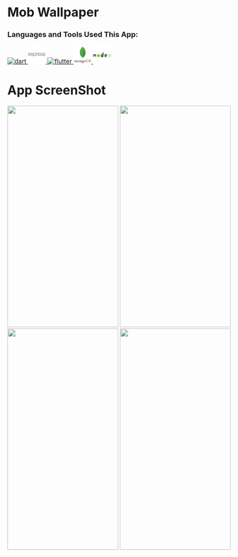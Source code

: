 # Mob Wallpaper
<p align="left">
</p>

<h3 align="left">Languages and Tools Used This App:</h3>
<p align="left"> <a href="https://dart.dev" target="_blank" rel="noreferrer"> <img src="https://www.vectorlogo.zone/logos/dartlang/dartlang-icon.svg" alt="dart" width="40" height="40"/> </a> <a href="https://expressjs.com" target="_blank" rel="noreferrer"> <img src="https://raw.githubusercontent.com/devicons/devicon/master/icons/express/express-original-wordmark.svg" alt="express" width="40" height="40"/> </a> <a href="https://flutter.dev" target="_blank" rel="noreferrer"> <img src="https://www.vectorlogo.zone/logos/flutterio/flutterio-icon.svg" alt="flutter" width="40" height="40"/> </a> <a href="https://www.mongodb.com/" target="_blank" rel="noreferrer"> <img src="https://raw.githubusercontent.com/devicons/devicon/master/icons/mongodb/mongodb-original-wordmark.svg" alt="mongodb" width="40" height="40"/> </a> <a href="https://nodejs.org" target="_blank" rel="noreferrer"> <img src="https://raw.githubusercontent.com/devicons/devicon/master/icons/nodejs/nodejs-original-wordmark.svg" alt="nodejs" width="40" height="40"/> </a> </p>

# App ScreenShot
 <p float="left">
    <img src="https://github.com/desai-rohit/mob-wallpaper/assets/76545854/a5adae25-6790-4ce0-81e1-1e1c6a44c271" width="250" height="500" />
    <img src="https://github.com/desai-rohit/mob-wallpaper/assets/76545854/fcab43f8-ad0b-48d2-83fc-05c94b553381" width="250" height="500" />
  <img src="https://github.com/desai-rohit/mob-wallpaper/assets/76545854/7a4d60ff-2beb-4af7-bd43-ca954d4709bd" width="250" height="500" /> 
    <img src="https://github.com/desai-rohit/mob-wallpaper/assets/76545854/d5c21161-ba9c-46ed-9bfd-79ade64c74ac" width="250" height="500" />


 </p>

